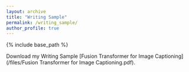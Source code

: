 ```yaml
---
layout: archive
title: "Writing Sample"
permalink: /writing_sample/
author_profile: true
---
```


{% include base_path %}

Download my Writing Sample [Fusion Transformer for Image Captioning](/files/Fusion Transformer for Image Captioning.pdf).
